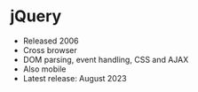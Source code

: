 # jQuery

- Released 2006
- Cross browser
- DOM parsing, event handling, CSS and AJAX
- Also mobile
- Latest release: August 2023
